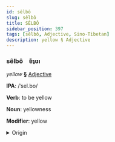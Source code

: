 ```yaml
---
id: sêlbô
slug: sêlbô
title: SÊLBÔ
sidebar_position: 397
tags: [sêlbô, Adjective, Sino-Tibetan]
description: yellow § Adjective
---
```


### sêlbô&emsp;<span kind="abugida">ɐ͊ʇʋı</span>

*yellow* **§** [Adjective](../../tags/Adjective)

**IPA**: /ˈsel.bo/

**Verb**: to be yellow

**Noun**: yellowness

**Modifier**: yellow

<details>
    <summary>Origin</summary>
    Tibetan སེར་པོ ser po /ser.po/<br/>
    <em>Sino-Tibetan Language Family</em>
</details>